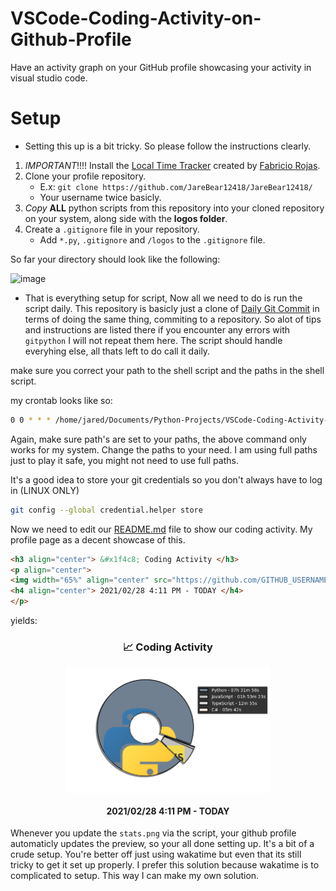 # VSCode-Coding-Activity-on-Github-Profile

Have an activity graph on your GitHub profile showcasing your activity in visual studio code. 


# Setup

- Setting this up is a bit tricky. So please follow the instructions clearly. 
1. *IMPORTANT*!!!! Install the [Local Time Tracker](https://marketplace.visualstudio.com/items?itemName=FabricioRojas.localtimetracker) created by [Fabricio Rojas](https://github.com/FabricioRojas). 
2. Clone your profile repository.
    - E.x: `git clone https://github.com/JareBear12418/JareBear12418/`
    - Your username twice basicly.
3. *Copy* **ALL** python scripts from this repository into your cloned repository on your system, along side with the __logos folder__.
4.  Create a `.gitignore` file in your repository. 
    - Add `*.py`, `.gitignore` and `/logos` to the `.gitignore` file.

So far your directory should look like the following:

![image](https://user-images.githubusercontent.com/25397800/110671702-73085180-8194-11eb-81ae-6bde03897263.png)

- That is everything setup for script, Now all we need to do is run the script daily. This repository is basicly just a clone of [Daily Git Commit](https://github.com/JareBear12418/Daily-Git-Commit) in terms of doing the same thing, commiting to a repository. So alot of tips and instructions are listed there if you encounter any errors with `gitpython` I will not repeat them here. The script should handle everyhing else, all thats left to do call it daily.

make sure you correct your path to the shell script and the paths in the shell script.

my crontab looks like so:
```sh
0 0 * * * /home/jared/Documents/Python-Projects/VSCode-Coding-Activity-on-Github-Profile/run.sh
```

Again, make sure path's are set to your paths, the above command only works for my system. Change the paths to your need. I am using full paths just to play it safe, you might not need to use full paths.

It's a good idea to store your git credentials so you don't always have to log in (LINUX ONLY)
```bash
git config --global credential.helper store
```

Now we need to edit our [README.md](https://github.com/JareBear12418/JareBear12418/blob/main/README.md) file to show our coding activity. My profile page as a decent showcase of this.

```markdown
<h3 align="center"> &#x1f4c8; Coding Activity </h3>
<p align="center">
<img width="65%" align="center" src="https://github.com/GITHUB_USERNAME/GITHUB_USERNAME/blob/main/stats.png" alt="Activity" />
<h4 align="center"> 2021/02/28 4:11 PM - TODAY </h4>
</p>
```

yields:

<h3 align="center"> &#x1f4c8; Coding Activity </h3>
<p align="center">
<img width="65%" align="center" src="https://github.com/jarebear12418/jarebear12418/blob/main/stats.png" alt="Activity" />
<h4 align="center"> 2021/02/28 4:11 PM - TODAY </h4>
</p>

Whenever you update the `stats.png` via the script, your github profile automaticly updates the preview, so your all done setting up. It's a bit of a crude setup. You're better off just using wakatime but even that its still tricky to get it set up properly. I prefer this solution because wakatime is to complicated to setup. This way I can make my own solution.
